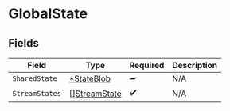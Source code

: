 # GlobalState


## Fields

| Field                                               | Type                                                | Required                                            | Description                                         |
| --------------------------------------------------- | --------------------------------------------------- | --------------------------------------------------- | --------------------------------------------------- |
| `SharedState`                                       | [*StateBlob](../../models/shared/stateblob.md)      | :heavy_minus_sign:                                  | N/A                                                 |
| `StreamStates`                                      | [][StreamState](../../models/shared/streamstate.md) | :heavy_check_mark:                                  | N/A                                                 |